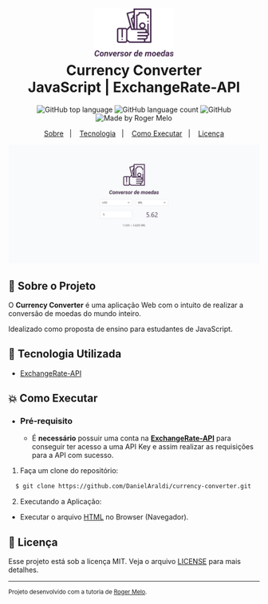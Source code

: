 <h1 align="center">
<img alt="Currency Converter" src="./.github/logo.svg" height="100px" />
    <br>Currency Converter<br/>
    JavaScript | ExchangeRate-API
</h1>

<p align="center">
    <img alt="GitHub top language" src="https://img.shields.io/github/languages/top/DanielAraldi/currency-converter?style=flat-square">
    <img alt="GitHub language count" src="https://img.shields.io/github/languages/count/DanielAraldi/currency-converter?style=flat-square">
    <img alt="GitHub" src="https://img.shields.io/github/license/DanielAraldi/currency-converter?style=flat-square">
    <img alt="Made by Roger Melo" src="https://img.shields.io/badge/made%20by-RogerMelo-%237519C1?style=flat-square"><br/>
</p>

<p align="center">
    <a href="#bookmark-sobre-o-projeto">Sobre</a>&nbsp;&nbsp;&nbsp;|&nbsp;&nbsp;&nbsp;
    <a href="#rocket-tecnologia-utilizada">Tecnologia</a>&nbsp;&nbsp;&nbsp;|&nbsp;&nbsp;&nbsp;
    <a href="#boom-como-executar">Como Executar</a>&nbsp;&nbsp;&nbsp;|&nbsp;&nbsp;&nbsp;
    <a href="#memo-licença">Licença</a>
</p>

<p align="center">
    <img alt="Design do Projeto" width="650px" src="./.github/design.JPG" />
<p>

## :bookmark: Sobre o Projeto

O **Currency Converter** é uma aplicação Web com o intuito de realizar a conversão de moedas do mundo inteiro.

Idealizado como proposta de ensino para estudantes de JavaScript.

## :rocket: Tecnologia Utilizada

- [ExchangeRate-API](https://www.exchangerate-api.com/)

## :boom: Como Executar

- ### **Pré-requisito**

  - É **necessário** possuir uma conta na **[ExchangeRate-API](https://www.exchangerate-api.com/)** para conseguir ter acesso a uma API Key e assim realizar as requisições para a API com sucesso.

1. Faça um clone do repositório:

```sh
  $ git clone https://github.com/DanielAraldi/currency-converter.git
```

2. Executando a Aplicação:

- Executar o arquivo [HTML](index.html) no Browser (Navegador).

## :memo: Licença

Esse projeto está sob a licença MIT. Veja o arquivo [LICENSE](LICENSE) para mais detalhes.

---

<sup>Projeto desenvolvido com a tutoria de [Roger Melo](https://github.com/Roger-Melo).</sup>
